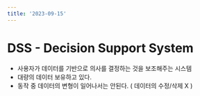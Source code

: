 ```yaml
---
title: '2023-09-15'
---
```

# DSS - Decision Support System
- 사용자가 데이터를 기반으로 의사를 결정하는 것을 보조해주는 시스템
- 대량의 데이터 보유하고 있다.
- 동작 중 데이터의 변형이 일어나서는 안된다. ( 데이터의 수정/삭제 X )